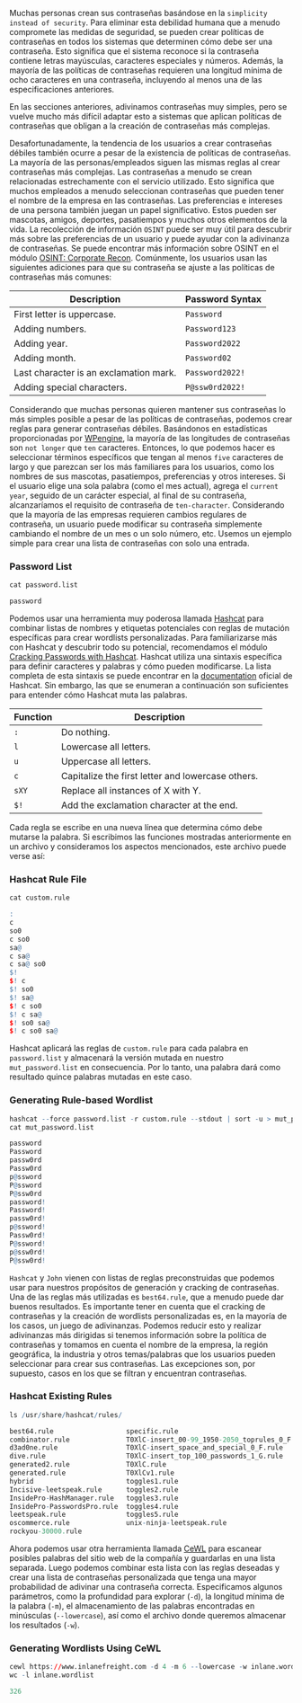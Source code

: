 Muchas personas crean sus contraseñas basándose en la `simplicity instead of security`. Para eliminar esta debilidad humana que a menudo compromete las medidas de seguridad, se pueden crear políticas de contraseñas en todos los sistemas que determinen cómo debe ser una contraseña. Esto significa que el sistema reconoce si la contraseña contiene letras mayúsculas, caracteres especiales y números. Además, la mayoría de las políticas de contraseñas requieren una longitud mínima de ocho caracteres en una contraseña, incluyendo al menos una de las especificaciones anteriores.

En las secciones anteriores, adivinamos contraseñas muy simples, pero se vuelve mucho más difícil adaptar esto a sistemas que aplican políticas de contraseñas que obligan a la creación de contraseñas más complejas.

Desafortunadamente, la tendencia de los usuarios a crear contraseñas débiles también ocurre a pesar de la existencia de políticas de contraseñas. La mayoría de las personas/empleados siguen las mismas reglas al crear contraseñas más complejas. Las contraseñas a menudo se crean relacionadas estrechamente con el servicio utilizado. Esto significa que muchos empleados a menudo seleccionan contraseñas que pueden tener el nombre de la empresa en las contraseñas. Las preferencias e intereses de una persona también juegan un papel significativo. Estos pueden ser mascotas, amigos, deportes, pasatiempos y muchos otros elementos de la vida. La recolección de información `OSINT` puede ser muy útil para descubrir más sobre las preferencias de un usuario y puede ayudar con la adivinanza de contraseñas. Se puede encontrar más información sobre OSINT en el módulo [OSINT: Corporate Recon](https://academy.hackthebox.com/course/preview/osint-corporate-recon). Comúnmente, los usuarios usan las siguientes adiciones para que su contraseña se ajuste a las políticas de contraseñas más comunes:

|**Description**|**Password Syntax**|
|---|---|
|First letter is uppercase.|`Password`|
|Adding numbers.|`Password123`|
|Adding year.|`Password2022`|
|Adding month.|`Password02`|
|Last character is an exclamation mark.|`Password2022!`|
|Adding special characters.|`P@ssw0rd2022!`|

Considerando que muchas personas quieren mantener sus contraseñas lo más simples posible a pesar de las políticas de contraseñas, podemos crear reglas para generar contraseñas débiles. Basándonos en estadísticas proporcionadas por [WPengine](https://wpengine.com/resources/passwords-unmasked-infographic/), la mayoría de las longitudes de contraseñas son `not longer` que `ten` caracteres. Entonces, lo que podemos hacer es seleccionar términos específicos que tengan al menos `five` caracteres de largo y que parezcan ser los más familiares para los usuarios, como los nombres de sus mascotas, pasatiempos, preferencias y otros intereses. Si el usuario elige una sola palabra (como el mes actual), agrega el `current year`, seguido de un carácter especial, al final de su contraseña, alcanzaríamos el requisito de contraseña de `ten-character`. Considerando que la mayoría de las empresas requieren cambios regulares de contraseña, un usuario puede modificar su contraseña simplemente cambiando el nombre de un mes o un solo número, etc. Usemos un ejemplo simple para crear una lista de contraseñas con solo una entrada.

### Password List

```r
cat password.list

password
```

Podemos usar una herramienta muy poderosa llamada [Hashcat](https://hashcat.net/hashcat/) para combinar listas de nombres y etiquetas potenciales con reglas de mutación específicas para crear wordlists personalizadas. Para familiarizarse más con Hashcat y descubrir todo su potencial, recomendamos el módulo [Cracking Passwords with Hashcat](https://academy.hackthebox.com/course/preview/cracking-passwords-with-hashcat). Hashcat utiliza una sintaxis específica para definir caracteres y palabras y cómo pueden modificarse. La lista completa de esta sintaxis se puede encontrar en la [documentation](https://hashcat.net/wiki/doku.php?id=rule_based_attack) oficial de Hashcat. Sin embargo, las que se enumeran a continuación son suficientes para entender cómo Hashcat muta las palabras.

|**Function**|**Description**|
|---|---|
|`:`|Do nothing.|
|`l`|Lowercase all letters.|
|`u`|Uppercase all letters.|
|`c`|Capitalize the first letter and lowercase others.|
|`sXY`|Replace all instances of X with Y.|
|`$!`|Add the exclamation character at the end.|

Cada regla se escribe en una nueva línea que determina cómo debe mutarse la palabra. Si escribimos las funciones mostradas anteriormente en un archivo y consideramos los aspectos mencionados, este archivo puede verse así:

### Hashcat Rule File

```r
cat custom.rule

:
c
so0
c so0
sa@
c sa@
c sa@ so0
$!
$! c
$! so0
$! sa@
$! c so0
$! c sa@
$! so0 sa@
$! c so0 sa@
```

Hashcat aplicará las reglas de `custom.rule` para cada palabra en `password.list` y almacenará la versión mutada en nuestro `mut_password.list` en consecuencia. Por lo tanto, una palabra dará como resultado quince palabras mutadas en este caso.

### Generating Rule-based Wordlist

```r
hashcat --force password.list -r custom.rule --stdout | sort -u > mut_password.list
cat mut_password.list

password
Password
passw0rd
Passw0rd
p@ssword
P@ssword
P@ssw0rd
password!
Password!
passw0rd!
p@ssword!
Passw0rd!
P@ssword!
p@ssw0rd!
P@ssw0rd!
```

`Hashcat` y `John` vienen con listas de reglas preconstruidas que podemos usar para nuestros propósitos de generación y cracking de contraseñas. Una de las reglas más utilizadas es `best64.rule`, que a menudo puede dar buenos resultados. Es importante tener en cuenta que el cracking de contraseñas y la creación de wordlists personalizadas es, en la mayoría de los casos, un juego de adivinanzas. Podemos reducir esto y realizar adivinanzas más dirigidas si tenemos información sobre la política de contraseñas y tomamos en cuenta el nombre de la empresa, la región geográfica, la industria y otros temas/palabras que los usuarios pueden seleccionar para crear sus contraseñas. Las excepciones son, por supuesto, casos en los que se filtran y encuentran contraseñas.

### Hashcat Existing Rules

```r
ls /usr/share/hashcat/rules/

best64.rule                  specific.rule
combinator.rule              T0XlC-insert_00-99_1950-2050_toprules_0_F.rule
d3ad0ne.rule                 T0XlC-insert_space_and_special_0_F.rule
dive.rule                    T0XlC-insert_top_100_passwords_1_G.rule
generated2.rule              T0XlC.rule
generated.rule               T0XlCv1.rule
hybrid                       toggles1.rule
Incisive-leetspeak.rule      toggles2.rule
InsidePro-HashManager.rule   toggles3.rule
InsidePro-PasswordsPro.rule  toggles4.rule
leetspeak.rule               toggles5.rule
oscommerce.rule              unix-ninja-leetspeak.rule
rockyou-30000.rule
```

Ahora podemos usar otra herramienta llamada [CeWL](https://github.com/digininja/CeWL) para escanear posibles palabras del sitio web de la compañía y guardarlas en una lista separada. Luego podemos combinar esta lista con las reglas deseadas y crear una lista de contraseñas personalizada que tenga una mayor probabilidad de adivinar una contraseña correcta. Especificamos algunos parámetros, como la profundidad para explorar (`-d`), la longitud mínima de la palabra (`-m`), el almacenamiento de las palabras encontradas en minúsculas (`--lowercase`), así como el archivo donde queremos almacenar los resultados (`-w`).

### Generating Wordlists Using CeWL

```r
cewl https://www.inlanefreight.com -d 4 -m 6 --lowercase -w inlane.wordlist
wc -l inlane.wordlist

326
```